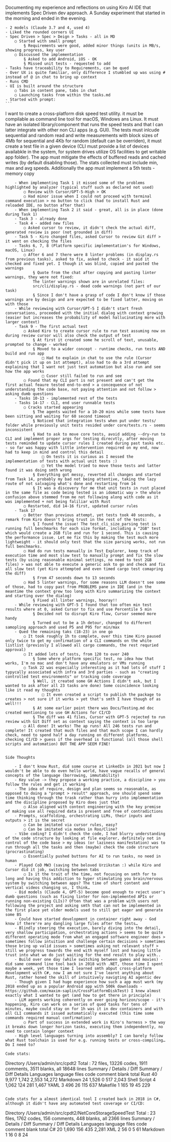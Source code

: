 Documenting my experience and reflections on using Kiro AI IDE that implements Spec Driven dev approach. A Sunday experiment that started in the morning and ended in the evening.

	- 2 models (Claude 3.7 and 4, used 4)
	- Liked the rounded corners UI
	- Spec Driven > Spec > Deign > Tasks - all in MD
		○ Started with small prompt
			§ Requirements were good, added minor things (units in MB/s, showing progress, key user
		○ Discussed the implementation
			§ Asked to add Android, iOS - OK
			§ Missed unit tests - requested to add
	- Tasks have traceability to Requirements, can be qued
	- Over UX is quite familiar, only difference I stumbled up was using # instead of @ in chat to bring up context
	- Runs CMD
	- UI is built around the structure
		○ Tabs in content pane, tabs in chat
		○ Launching tasks from within the tasks.md
	- Started with prompt:
	```
I want to create a cross-platform disk speed test utility. it must be compilable as command line tool for macOS, Windows ans Linux. It must have an isolated library/component that runs the speed tests and that I can latter integrate with other non CLI apps (e.g. GUI). The tests must inlcude sequential and random read and write measurements with block sizes of 4Mb for sequential and 4Kb for random (default can be overriden), it must create a test file in a given device (CLI must provide a list of devices availabkle in the system, for system drives utilize OS facilities to get writable app folder). The app must mitigate the effects of buffered reads and cached writes (by default disabling those). The stats collected must include min, max and avg speeds. Additionally the app must implement a 5th tests - memory copy
```
	- When implementing Task 1 it missed some of the problems highlighted by analyzer (typical stuff such as declared not used)
		○ Review with Cursor/GPT-5-High > OK
		○ Had minor issue when I could not proceed with terminal command execution > no button to click (had to install Rust and reloaded IDE, no button after that)
	- When implementing Task 2 it said - great, all is in place (done during Task 1)
	- Task 3 - already done
	- Task 4 - added new files
		○ Asked cursor to review, it didn't check the actual diff, generated review is poor (not grounded in diff)
	- Task 5 - Kiro changed files, asked Cursor to review Git diff > it went on checking the files
	- Tasks 6, 7, 8 (Platform specific implementation's for Windows, macOS, Linux)
		○ After 6 and 7 there were 8 linter problems (in display.rs from previous tasks), asked to fix, asked to check - it said it checked and fixed yet. I though it was blind, copied and pasted the warnings
			§ Quote from the chat after copying and pasting linter warnings, they were not fixed:
			The linter warnings shown are in unrelated files:
			src/cli/display.rs - dead code warnings (not part of our task)
			§ Since I don't have a grasp of code I don't know if those warnings are by design and are expected to be fixed latter, moving on with those
	- While reviewing with Cursor/GPT-5 I didn't start fresh conversations, proceeded with the initial dialog with context growing (easier but increases the probability of model hallucinating more with larger context)
	- Task 9 - The first actual test
		○ Asked Kiro to create cursor rule to run test assuming now on during review cursor will also check the output of test
			§ At first it created some he scroll of text, unusable, prompted to change - worked
			§ Moved to a wider concept - runtime checks, run tests AND build and run app
				□ Had to explain in chat to use the rule (Cursor didn't pick it up on 1st attempt), also had to do a 3rd attempt explaining that I want not just test automation but also run and see how the app works
				□ Cusor still failed to run and see
		○ Found that my CLI part is not present and can't get the first actual feaure tested end-to-end > a concequence of not understanding the code base, not paying attention and not follow > asking dumb questions
	- Tasks 10-13 - implemented rest of the tests
	- Tasks 14-17 - CLI, end user runnable tests
		○ Cracks started appearing
			§ The agents waited for a 10-20 mins while some tests have been sitting and waiting for 60 second timeout
			§ Noticed that integration tests when put under tests/ folder while previously unit tests resided under core/tests.rs - seems inconsistent
			§ Had to ask to move core tests, avoid adding --dry-run to CLI and implement proper args for testing direcvtly, after moving tests reminded to update cursor rules I created during past tasks etc. - so far was happy with little intervention required on my end, now had to keep in mind and control this detail
				□ On tests it is curious as I messed the implementation of tests with actual unit tests :)
				□ Yet the model tried to move those tests and latter found it was doing smth wrong
			§ Everything got messy, reverted all changes and started from Task 14, probably my bad not being attentive, taking the lazy route of not salvaging what's done and restarting from 14
			§ It was a discovery for me that unit tests in rust placed in the same file as code being tested is an idomatic way > the whole confusion above stemmed from me not following along with code as it was implemented + not being faliliar with Rust
		○ Restarted, did 14-16 first, updated cursor rules
	- Task 17
		○ Better than previous attempt, yet tests took 40 seconds, a remark from Kiro doesn't bring trust in the rest of the tests:
			§ I found the issue! The test_cli_size_parsing test is running full benchmarks for each size format, including a "2GB" test which would create a 2GB file and run for 1 second. This is causing the performance issue. Let me fix this by making the test much more lightweight - it should only test that the size parsing works, not run full benchmarks.
		○ Had do run tests manually in Test Explorer, keep track of execution time and most slow test to manually prompt and fix the slow tests (by using reasonable minimal settings, no need to test 2GB files) > was not able to execute a generic ask to go and check and fix all slow test (yet Kiro attempted and even timed cargo test comapring the diff)
			§ From 47 seconds down to 13 seconds
		○ Had 5 linter warnings, for some reasons LLM doesn't see some of those, had to copy past from PROBLEMS pane in IDE (and in the meantime the context grew too long with Kiro summarizing the context and starting over the dialog)
			§ Fixed all linter warnings, hooray!!
	- While reviewing with GPT-5 I found that too often min test results where at 0, asked Cursor to fix and use Percentile 5 min
			§ Decided not to disrupt Kiro flow, Cursor seemed more handy
			§ Turned out to be a 1h detour, changed to different samopling approach and used P5 and P95 for min/max
	- Qued the remaining taks (18-23) in one go
		○ It took roughly 1h to complete, over this time Kiro paused only twice to get my confirmation of a CLI commands on the white listlist (previosly I allowed all cargo commands, the rest requried approval)
		○ It added lots of tests, from 120 to over 240
			§ Some where platform specific test, no idea how that works, I'm no mac and don't have any emulators or VMs running
		○ Task 22 was especially interesting as it had lots of stuff I typycally associated with infra and 3rd parties - such as "creating controlled test environments" or tracking code coverage
			§ Well, it created some GH Actions I didn't ask, but I wanted to ask after all 23 tasks are done) Some coincidence looking like it read my thoughts
				□ It even created a script to publish the package to creates > not sure if it works > yet that's smth I have though of as well!!!
			§ At some earlier point there was Docs/Testing.md doc created mentioning to use GH Actions for CI/CD
			§ The diff was 41 files, Cursor with GPT-5 rejected to run review with Git Diff set as context saying the context is too large
		○ All done! It works! The ap runs! All 246 tests run and complete! It created that much files and that much scope I can hardly check, need to spend half a day running on different platforms, checking CI/CD > guess if the overhead is functional (all those shell scripts and automation) BUT THE APP SEEM FINE!
		

Side Thoughts

	- I don't know Rust, did some course at LinkedIn in 2021 but now I wouldn't be able to do even hello world, have vague recalls of general concepts of the language (borrowing, immutability)
	- Key value -> they propose a working practice, a discipline > you follow the rules and get it working
	- The idea of require, design and plan seems so reasonable, as opposed to doing a "prompt > result" approach, one should spend some time thinking through the trask rather than hurry into implementation and the discipline proposed by Kiro does just that
		○ Also aligned with context engineering with the key premise of making use all required data is present and free of contradictions
	- Prompts, scaffolding, orchestrating LLMs, their inputs and outputs > it is the secret
		○ Can be imitated via cursor rules, easy?
		○ Can be imitated via modes in Roo/Cline?
	- Vibe coding? I didn't check the code, I had blurry understanding of the code structure by looking at file explorer, definitely not in control of the code base > my ideas (or laziness manifestation) was to run through all the tasks and then (maybe) check the code structure (procrastinating)
		○ Essentially pushed buttons for AI to run tasks, no need in human
	- Played CoD MW3 (saving the beloved Urzikstan :) while Kiro and Cursor did it job, switching between tabs
		○ Is it the trait of the time, not focusing on smth for to long and having this addiction to hyper stimulating you brain/nervous system by switching between apps? The time of short content and vertical videos changing us, I think…
	- Did models (Claude 4, GPT-5) become good enough to reject user's dumb questions (such as fixing linter for non-implemented APIs or running non-existing CLIs)? Often that was a problem with users not following the project and asking smth that can not be implemented in the first place yet older models used to still get eager and generate some BS
	- Could have started development in container right away - God know if there're any dangling large files after the tests…
	- Blindly steering the execution, barely diving into the detail, very shallow participation, orchestrating actions > seems to be quite different operating mode from what an engaged software engineer does > sometimes follow intuition and challenge certain decisions > sometimes those bring up valid issues > sometimes asking not relevant stuff > still we progress towards the end with myself lost and having little trust into what we do just waiting for the end result to play with..
	- Build over one day (while switching between games and movies) - did same command line tool back in 2018 with .NET, those time I spent maybe a week, yet those time I learned smth abput cross-platform development with C#, now I am not sure I've learnt anything about Rust, rather honed the skill of intuitively navigting AI agentic dev
	- Though given I had huge experience how such a app must work (my 2018 ended up as a popular Android app with 500k downloads - https://github.com/maxim-saplin/CrossPlatformDiskTest) I knew almost exactly what I wanted to get (and how to get there in principle)
	- LLM agents working coherently on ever going horizon/scope - it's happening, Kiro can work on a series of qued tasks for tens of minutes, maybe could stay on for 1h was it in dev containers and with all CLI commands it issued automatically executed (this time some commands required manual confirmation)
		○ Part of success in extended work is Kiro's harness > the way it breaks down longer horizon tasks, executing them independently, no need to contain longer context
	- High level languages turning into assembly? I can barely follow what Rust toolchain is used for e.g. running tests or cross-compiling… Do I need to?

Code stats:
```
Directory /Users/admin/src/cpdt2
Total : 72 files, 13226 codes, 1911 comments, 3511 blanks, all 18648 lines
Summary / Details / Diff Summary / Diff Details
Languages
language	files	code	comment	blank	total
Rust	40	9,977	1,742	2,553	14,272
Markdown	24	1,526	0	517	2,043
Shell Script	4	1,062	124	281	1,467
YAML	3	496	26	115	637
Makefile	1	165	19	45	229
```
		
Code stats for a almost identical tool I created back in 2018 in C#, although it didn't have any automated test coverage or CI/CD:
```
Directory /Users/admin/src/cpdt2/NetCoreStorageSpeedTest
Total : 23 files, 1762 codes, 156 comments, 448 blanks, all 2366 lines
Summary / Details / Diff Summary / Diff Details
Languages
language	files	code	comment	blank	total
C#	20	1,690	156	435	2,281
XML	2	56	0	5	61
Markdown	1	16	0	8	24
```